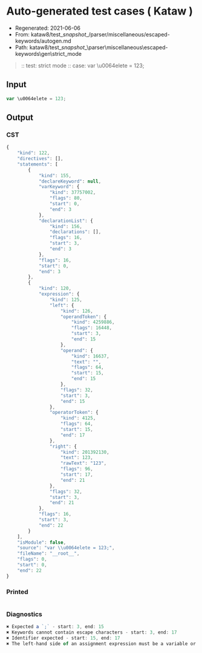 # Auto-generated test cases ( Kataw )
- Regenerated: 2021-06-06
- From: kataw8/test\__snapshot__/parser/miscellaneous/escaped-keywords/autogen.md
- Path: kataw8/test\__snapshot__\parser\miscellaneous\escaped-keywords\gen\strict_mode
> :: test: strict mode
> :: case: var \u0064elete = 123;
## Input

`````js
var \u0064elete = 123;
`````
## Output

### CST

```javascript
{
    "kind": 122,
    "directives": [],
    "statements": [
        {
            "kind": 155,
            "declareKeyword": null,
            "varKeyword": {
                "kind": 37757002,
                "flags": 80,
                "start": 0,
                "end": 3
            },
            "declarationList": {
                "kind": 156,
                "declarations": [],
                "flags": 16,
                "start": 3,
                "end": 3
            },
            "flags": 16,
            "start": 0,
            "end": 3
        },
        {
            "kind": 120,
            "expression": {
                "kind": 125,
                "left": {
                    "kind": 126,
                    "operandToken": {
                        "kind": 4259886,
                        "flags": 16448,
                        "start": 3,
                        "end": 15
                    },
                    "operand": {
                        "kind": 16637,
                        "text": "",
                        "flags": 64,
                        "start": 15,
                        "end": 15
                    },
                    "flags": 32,
                    "start": 3,
                    "end": 15
                },
                "operatorToken": {
                    "kind": 4125,
                    "flags": 64,
                    "start": 15,
                    "end": 17
                },
                "right": {
                    "kind": 201392130,
                    "text": 123,
                    "rawText": "123",
                    "flags": 96,
                    "start": 17,
                    "end": 21
                },
                "flags": 32,
                "start": 3,
                "end": 21
            },
            "flags": 16,
            "start": 3,
            "end": 22
        }
    ],
    "isModule": false,
    "source": "var \\u0064elete = 123;",
    "fileName": "__root__",
    "flags": 0,
    "start": 0,
    "end": 22
}
```

### Printed

```javascript

```

### Diagnostics

```javascript
✖ Expected a `;` - start: 3, end: 15
✖ Keywords cannot contain escape characters - start: 3, end: 17
✖ Identifier expected - start: 15, end: 17
✖ The left-hand side of an assignment expression must be a variable or a property access - start: 15, end: 17

```

